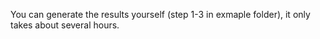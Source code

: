 You can generate the results yourself (step 1-3 in exmaple folder), it only takes about several hours.